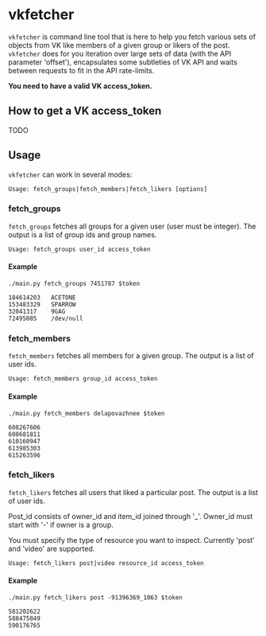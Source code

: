 # vkfetcher

`vkfetcher` is command line tool that is here to help you fetch various sets of
objects from VK like members of a given group or likers of the post. `vkfetcher`
does for you iteration over large sets of data (with the API parameter 'offset'),
encapsulates some subtleties of VK API and waits between requests to fit in the
API rate-limits.

**You need to have a valid VK access_token.**

## How to get a VK access_token
TODO

## Usage
`vkfetcher` can work in several modes:
```
Usage: fetch_groups|fetch_members|fetch_likers [options]
```

### fetch_groups
`fetch_groups` fetches all groups for a given user (user must be integer). The output is a
list of group ids and group names.
```
Usage: fetch_groups user_id access_token
```

#### Example
```
./main.py fetch_groups 7451787 $token

184614203	ACETONE
153483329	SPARROW
32041317	9GAG
72495085	/dev/null
```

### fetch_members
`fetch_members` fetches all members for a given group. The output is a list of user ids.

```
Usage: fetch_members group_id access_token
```

#### Example
```
./main.py fetch_members delapovazhnee $token

608267606
608681811
610160947
613985303
615263596
```

### fetch_likers
`fetch_likers` fetches all users that liked a particular post. The output is a list of user ids.

Post_id consists of owner_id and item_id joined through '_'. Owner_id must
start with '-' if owner is a group.

You must specify the type of resource you want to inspect. Currently 'post' and 
'video' are supported.

```
Usage: fetch_likers post|video resource_id access_token
```

#### Example
```
./main.py fetch_likers post -91396369_1063 $token

581202622
588475849
590176765
```
